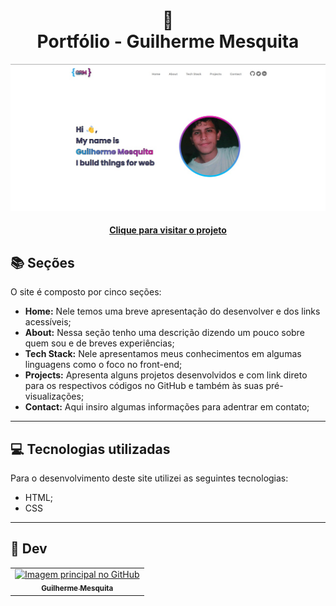 <h1 align="center">
  🧱<br>Portfólio - Guilherme Mesquita
</h1>

![Resultado final do projeto](assets/preview.jpeg)

<h4 align="center"><a href="#">Clique para visitar o projeto</a></h4>

## 📚 Seções

O site é composto por cinco seções:

- **Home:** Nele temos uma breve apresentação do desenvolver e dos links acessíveis;
- **About:** Nessa seção tenho uma descrição dizendo um pouco sobre quem sou e de breves experiências;
- **Tech Stack:** Nele apresentamos meus conhecimentos em algumas linguagens como o foco no front-end;
- **Projects:** Apresenta alguns projetos desenvolvidos e com link direto para os respectivos códigos no GitHub e também às suas pré-visualizações;
- **Contact:** Aqui insiro algumas informações para adentrar em contato;

---

## 💻 Tecnologias utilizadas

Para o desenvolvimento deste site utilizei as seguintes tecnologias:

- HTML;
- CSS

---

<h2>🙂 Dev</h2>

<table>
  <tr>
    <td align="center">
      <a href="https://github.com/guilhermesquita">
        <img src="https://avatars.githubusercontent.com/u/52768525" width="100px;" alt="Imagem principal no GitHub"/><br>
        <sub>
          <b>Guilherme Mesquita</b>
        </sub>
      </a>
    </td>
  </tr>
</table>